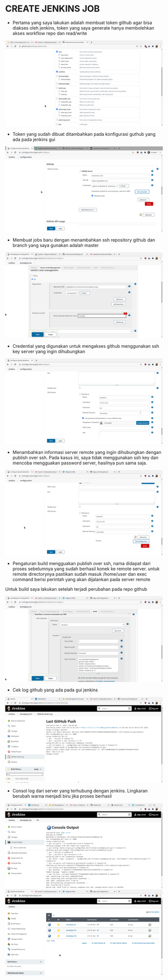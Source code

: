 # CREATE JENKINS JOB

- Pertama yang saya lakukan adalah membuat token github agar bisa diakses oleh jenkins, token yang saya generate hanya membolehkan akses workflow repo dan read/write

![text](asset/1.png)

- Token yang sudah dibuat ditambahkan pada konfigurasi guthub yang ada pada jenkins gui 

![text](asset/2.png)

- Membuat jobs baru dengan menambahkan ssh repository github dan branch yang saya gunakan adalah master

![text](asset/3.png)

- Credential yang digunakan untuk mengakses github menggunakan ssh key server yang ingin dihubungkan

![text](asset/4.png)

- Menambahkan informasi server remote yang ingin dihubungkan dengan publish over ssh. Pada kasus ini, saya tidak menggunakan ssh key dan mencoba mengguakan password server, hasilnya pun sama saja.

![text](asset/5.png)

- Pengaturan build mengguakan publish over ssh, nama didapat dari proses sebelumnya yang sudah berhasil konek ke remote server. untuk remote directorynya pastikan sudah masuk /home/user dan exec command berisi perintah yang akan dijalankan pada server remote

Untuk build saya lakukan setelah terjadi perubahan pada repo github

![text](asset/6.png)

- Cek log github yang ada pada gui jenkins

![text](asset/7.png)

- Consol log dari server yang terhubung dengan jenkins. Lingkaran berubah warna menjadi biru jika proses berhasil 

![text](asset/8.png)
![text](asset/9.png)